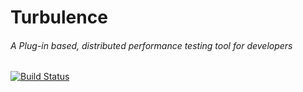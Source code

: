 # Turbulence
###### A Plug-in based, distributed performance testing tool for developers

[![Build Status](https://travis-ci.org/njenan/Turbulence.svg?branch=master)](https://travis-ci.org/njenan/Turbulence)
